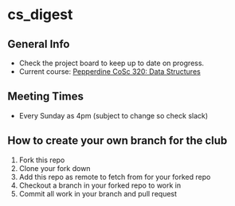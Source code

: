 # cs_digest

## General Info

* Check the project board to keep up to date on progress.
* Current course: [Pepperdine CoSc 320: Data Structures](http://www.cslab.pepperdine.edu/warford/cosc320/)

## Meeting Times

* Every Sunday as 4pm (subject to change so check slack)

## How to create your own branch for the club

1. Fork this repo
2. Clone your fork down
3. Add this repo as remote to fetch from for your forked repo
4. Checkout a branch in your forked repo to work in
5. Commit all work in your branch and pull request
